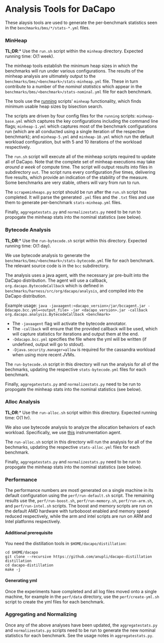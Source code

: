 # Analysis Tools for DaCapo

These alaysis tools are used to generate the per-benchmark statistics seen in the `benchmarks/bms/*/stats-*.yml` files.

### MinHeap

**TL;DR**:* Use the `run.sh` script within the `minheap` directory.  Expected running time: O(1 week).

The minheap tools establish the minimum heap sizes in which the benchmarks will run under various configurations.  The results of the minheap analysis are ultimately output to the `benchmarks/bms/<benchmark>/stats-minheap.yml` file.  These in turn contribute to a number of the _nominal statistics_ which appear in the `benchmarks/bms/<benchmark>/stats-nominal.yml` file for each benchmark.

The tools use the [running](https://github.com/anupli/running-ng) scripts' `minheap` functionality, which finds minimum usable heap sizes by bisection search.

The scripts are driven by four config files for the `running` scripts: `minheap-base.yml` which captures the key configurations including the command line flags; `minheap-1.yml` which captures most of the benchmark configurations run (which are all conducted using a single iteration of the respective benchmark); and `minheap-5.yml` and `minheap-10.yml` which run the default workload configuration, but with 5 and 10 iterations of the workload respectively.

The `run.sh` script will execute all of the minheap scripts required to update all of DaCapo.  Note that the complete set of minheap executions may take _around a week_ of compute time.  The script will output results into files in subdirectory `out`.  The script runs every configuration _five_ times, delivering five results, which provide an indication of the stability of the measure.  Some benchmarks are very stable, others will vary from run to run.

The `scrapeminheaps.py` script should be run after the `run.sh` script has completed.  It will parse the generated `.yml` files and the `.txt` files and use them to generate per-benchmark `stats-minheap.yml` files.

Finally, `aggregatestats.py` and `normalizestats.py` need to be run to propogate the minheap stats into the nominal statistics (see below).

### Bytecode Analysis

**TL;DR**:* Use the `run-bytecode.sh` script within this directory. Expected running time: O(1 day).

We use bytecode analysis to generate the `benchmarks/bms/<benchmark>/stats-bytecode.yml` file for each benchmark. The relevant source code is in the `bcc` subdirectory.

The analysis uses a java agent, with the necessary jar pre-built into the DaCapo distribution.  The agent will use a callback, `org.dacapo.BytecodeCallback` which is defined in `benchmarks/harness/src/org/dacapo/analysis`, and compiled into the DaCapo distribution.

Example usage: `java -javaagent:<dacapo_version>/jar/bccagent.jar -Ddacapo.bcc.yml=<output_file> -jar <dacapo_version>.jar -callback org.dacapo.analysis.BytecodeCallback <benchmark>`

* The `-javaagent` flag will activate the bytecode annotator.
* The `-callback` will ensure that the provided callback will be used, which will capture statistics for iterations and output them at the end.
* `-Ddacapo.bcc.yml` specifies the file where the yml will be written (if undefined, output will go to stdout).
* `-Djava.security.manager=allow` is required for the cassandra workload when using more recent JVMs.

The `run-bytecode.sh` script in this directory will run the analysis for all of the bechmarks, updating the respective `stats-bytecode.yml` files for each benchmark.

Finally, `aggregatestats.py` and `normalizestats.py` need to be run to propogate the minheap stats into the nominal statistics (see below).

### Alloc Analysis

**TL;DR**:* Use the `run-alloc.sh` script within this directory. Expected running time: O(1 hr).

We also use bytecode analysis to analyze the allocation behaviors of each workload.  Specifically, we use [this](https://github.com/google/allocation-instrumenter) instrumentation agent.

The `run-alloc.sh` script in this directory will run the analysis for all of the bechmarks, updating the respective `stats-alloc.yml` files for each benchmark.

Finally, `aggregatestats.py` and `normalizestats.py` need to be run to propogate the minheap stats into the nominal statistics (see below).

### Performance

The performance numbers are mostl generated on a single machine in its default configuration using the `perf/run-default.sh` script.  The remaining results use the, `perf/run-boost.sh`, `perf/run-memory.sh`, `perf/run-arm.sh`, and `perf/run-intel.sh` scripts.  The boost and memory scripts are run on the default AMD hardware with turboboost enabled and memory speed reduced respectively, while the arm and intel scripts are run on ARM and Intel platforms respectively.

#### Additional prerequisite

You need the distillation tools in `$HOME/dacapo/distillation`:

```
cd $HOME/dacapo
git clone --recursive https://github.com/anupli/dacapo-distillation distillation
cd dacapo-distillation
make -j
```
#### Generating yml

Once the experiments have completed and all log files moved onto a single machine, for example in the `perf/data` directory, use the `perf/create-yml.sh` script to create the yml files for each benchmark.

### Aggregating and Normalizing

Once any of the above analyses have been updated, the `aggregatestats.py` and `normalizestats.py` scripts need to be run to generate the new nominal statistics for each benchmark.  See the usage notes in `aggregatestats.py`.

